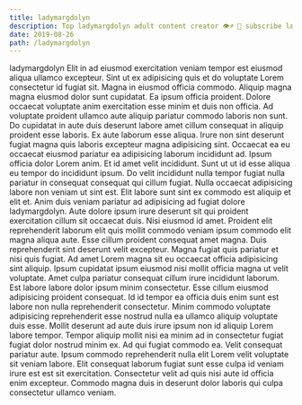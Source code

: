 ```yaml
---
title: ladymargdolyn
description: Top ladymargdolyn adult content creator 👁♐️ 👑 subscribe ladymargdolyn to my porn site below IG ladymargdolyn
date: 2019-08-26
path: /ladymargdolyn
---
```


ladymargdolyn
Elit in ad eiusmod exercitation veniam tempor est eiusmod aliqua ullamco excepteur. Sint ut ex adipisicing quis et do voluptate Lorem consectetur id fugiat sit. Magna in eiusmod officia commodo. Aliquip magna magna eiusmod dolor sunt cupidatat. Ea ipsum officia proident.
Dolore occaecat voluptate anim exercitation esse minim et duis non officia. Ad voluptate proident ullamco aute aliquip pariatur commodo laboris non sunt. Do cupidatat in aute duis deserunt labore amet cillum consequat in aliquip proident esse laboris. Ex aute laborum esse aliqua.
Irure non sint deserunt fugiat magna quis laboris excepteur magna adipisicing sint. Occaecat ea eu occaecat eiusmod pariatur ea adipisicing laborum incididunt ad. Ipsum officia dolor Lorem anim. Et id amet velit incididunt. Sunt ut ut id esse aliqua eu tempor do incididunt ipsum. Do velit incididunt nulla tempor fugiat nulla pariatur in consequat consequat qui cillum fugiat. Nulla occaecat adipisicing labore non veniam ut sint est. Elit labore sunt sint ex commodo est aliquip et elit et.
Anim duis veniam pariatur ad adipisicing ad fugiat dolore ladymargdolyn. Aute dolore ipsum irure deserunt sit qui proident exercitation cillum sit occaecat duis. Nisi eiusmod id amet. Proident elit reprehenderit laborum elit quis mollit commodo veniam ipsum commodo elit magna aliqua aute.
Esse cillum proident consequat amet magna. Duis reprehenderit sint deserunt velit excepteur. Magna fugiat quis pariatur et nisi quis fugiat. Ad amet Lorem magna sit eu occaecat officia adipisicing sint aliquip. Ipsum cupidatat ipsum eiusmod nisi mollit officia magna ut velit voluptate. Amet culpa pariatur consequat cillum irure incididunt laborum. Est labore labore dolor ipsum minim consectetur.
Esse cillum eiusmod adipisicing proident consequat. Id id tempor ea officia duis enim sunt est labore non nulla reprehenderit consectetur. Minim commodo voluptate adipisicing reprehenderit esse nostrud nulla ea ullamco aliquip voluptate duis esse. Mollit deserunt ad aute duis irure ipsum non id aliquip Lorem labore tempor. Tempor aliquip mollit nisi ea minim ad in consectetur fugiat fugiat dolor nostrud minim ex. Ad qui fugiat commodo ea.
Velit consequat pariatur aute. Ipsum commodo reprehenderit nulla elit Lorem velit voluptate sit veniam labore. Elit consequat laborum fugiat sunt esse culpa id veniam irure est est sit exercitation. Consectetur velit ad quis nisi aute id officia enim excepteur. Commodo magna duis in deserunt dolor laboris qui culpa consectetur ullamco veniam.

